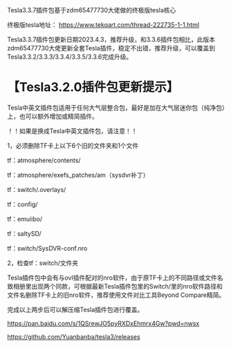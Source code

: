 Tesla3.3.7插件包基于zdm65477730大佬做的终极版tesla核心

终极版tesla地址： https://www.tekqart.com/thread-222735-1-1.html

Tesla3.3.7插件包更新日期2023.4.3，推荐升级，和3.3.6插件包相比，此版本zdm65477730大佬更新全套Tesla插件，稳定不出错，推荐升级，可以覆盖到Tesla3.3.2/3.3.3/3.3.4/3.3.5/3.3.6完成升级。

# 【Tesla3.2.0插件包更新提示】

Tesla中英文插件包适用于任何大气层整合包，最好是加在大气层迷你包（纯净包）上，也可以额外增加或精简插件。

！！如果是换成Tesla中英文插件包，请注意！！

1，必须删除TF卡上以下6个旧的文件夹和1个文件

tf：atmosphere/contents/

tf：atmosphere/exefs_patches/am（sysdvr补丁）

tf：switch/.overlays/

tf：config/

tf：emuiibo/

tf：saltySD/

tf：switch/SysDVR-conf.nro

2，检查tf：switch/文件夹

Tesla插件包中会有与ovl插件配对的nro软件，由于原TF卡上的不同路径或文件名致相册里出现两个同款，可根据最新Tesla插件包里的Switch/里的nro软件路径和文件名删除TF卡上的旧nro软件，推荐使用文件对比工具Beyond Compare精简。

完成以上两步后可以解压缩Tesla插件包进行覆盖。

https://pan.baidu.com/s/1QSrewJO5pyRXDxEhmrx4Gw?pwd=nwsx

https://github.com/Yuanbanba/tesla3/releases
